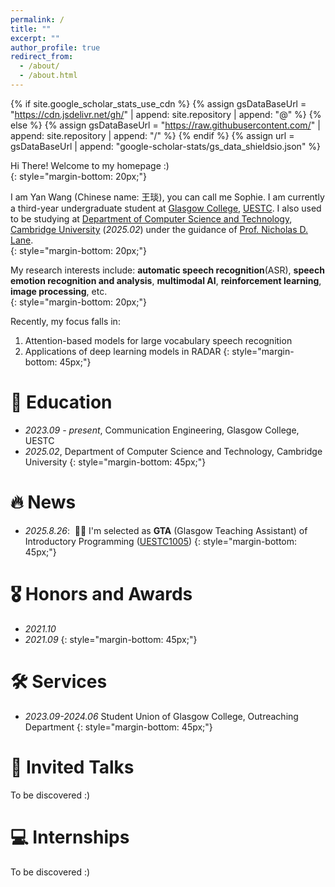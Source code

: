 ```yaml
---
permalink: /
title: ""
excerpt: ""
author_profile: true
redirect_from: 
  - /about/
  - /about.html
---
```


{% if site.google_scholar_stats_use_cdn %}
{% assign gsDataBaseUrl = "https://cdn.jsdelivr.net/gh/" | append: site.repository | append: "@" %}
{% else %}
{% assign gsDataBaseUrl = "https://raw.githubusercontent.com/" | append: site.repository | append: "/" %}
{% endif %}
{% assign url = gsDataBaseUrl | append: "google-scholar-stats/gs_data_shieldsio.json" %}

<span class='anchor' id='about-me'></span>


Hi There! Welcome to my homepage :)  
{: style="margin-bottom: 20px;"}

I am Yan Wang (Chinese name: 王琰), you can call me Sophie. I am currently a third-year undergraduate student at [Glasgow College](https://www.gla.uestc.edu.cn/english/Home.htm), [UESTC](https://en.uestc.edu.cn/). I also used to be studying at [Department of Computer Science and Technology](https://www.cst.cam.ac.uk/), [Cambridge University](https://www.cam.ac.uk/) (*2025.02*) under the guidance of [Prof. Nicholas D. Lane](https://www.cst.cam.ac.uk/people/ndl32).  
{: style="margin-bottom: 20px;"}

My research interests include: **automatic speech recognition**(ASR), **speech emotion recognition and analysis**, **multimodal AI**, **reinforcement learning**, **image processing**, etc.  
{: style="margin-bottom: 20px;"}

Recently, my focus falls in:
1. Attention-based models for large vocabulary speech recognition
2. Applications of deep learning models in RADAR
{: style="margin-bottom: 45px;"}



# 📖 Education
- *2023.09 - present*, Communication Engineering, Glasgow College, UESTC
- *2025.02*, Department of Computer Science and Technology, Cambridge University
{: style="margin-bottom: 45px;"}
  
  

# 🔥 News
- *2025.8.26*: &nbsp;🎉🎉 I'm selected as **GTA** (Glasgow Teaching Assistant) of Introductory Programming ([UESTC1005](https://www.gla.ac.uk/coursecatalogue/course/?code=UESTC1005))
{: style="margin-bottom: 45px;"}

# 🎖 Honors and Awards
- *2021.10* 
- *2021.09*
{: style="margin-bottom: 45px;"}
   

# 🛠 Services
- *2023.09-2024.06* Student Union of Glasgow College, Outreaching Department
  {: style="margin-bottom: 45px;"}

# 💬 Invited Talks
To be discovered :)

# 💻 Internships
To be discovered :)
